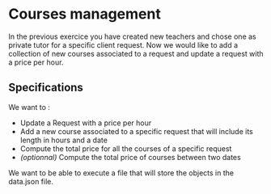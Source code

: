 <h1>Courses management</h1>
In the previous exercice you have created new teachers and chose one as private tutor for a specific client request. Now we would like to add a collection of new courses associated to a request and update a request with a price per hour.
<h2>Specifications</h2>
We want to :
<ul>
  <li>Update a Request with a price per hour</li>
  <li>Add a new course associated to a specific request that will include its length in hours and a date
  </li>
  <li>Compute the total price for all the courses of a specific request</li>
  <li><i>(optionnal)</i> Compute the total price of courses between two dates</li>
</ul>
<p>
  We want to be able to execute a file that will store the objects in the data.json file.
</p>
